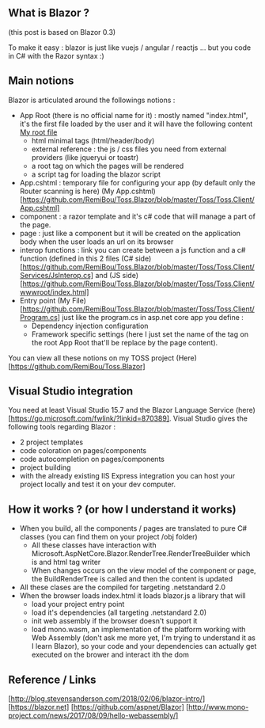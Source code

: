 ## What is Blazor ?
(this post is based on Blazor 0.3)

To make it easy : blazor is just like vuejs / angular / reactjs ... but you code in C# with the Razor syntax :)

## Main notions
Blazor is articulated around the followings notions :
- App Root (there is no official name for it) : mostly named "index.html", it's the first file loaded by the user and it will have the following content [My root file](https://github.com/RemiBou/Toss.Blazor/blob/master/Toss/Toss.Client/wwwroot/index.html)
  - html minimal tags (html/header/body)
  - external reference : the js / css files you need from external providers (like jqueryui or toastr)
  - a root tag on which the pages will be rendered
  - a script tag for loading the blazor script
- App.cshtml : temporary file for configuring your app (by default only the Router scanning is here) (My App.cshtml)[https://github.com/RemiBou/Toss.Blazor/blob/master/Toss/Toss.Client/App.cshtml]
- component : a razor template and it's c# code that will manage a part of the page.
- page : just like a component but it will be created on the application body when the user loads an url on its browser
- interop functions : link you can create between a js function and a c# function (defined in this 2 files (C# side)[https://github.com/RemiBou/Toss.Blazor/blob/master/Toss/Toss.Client/Services/JsInterop.cs] and (JS side)[https://github.com/RemiBou/Toss.Blazor/blob/master/Toss/Toss.Client/wwwroot/index.html]
- Entry point (My File)[https://github.com/RemiBou/Toss.Blazor/blob/master/Toss/Toss.Client/Program.cs] just like the program.cs in asp.net core app you define :
  - Dependency injection configuration
  - Framework specific settings (here I just set the name of the tag on the root App Root that'll be replace by the page content).

You can view all these notions on my TOSS project (Here)[https://github.com/RemiBou/Toss.Blazor]

## Visual Studio integration
You need at least Visual Studio 15.7 and the Blazor Language Service (here)[https://go.microsoft.com/fwlink/?linkid=870389].
Visual Studio gives the following tools regarding Blazor :
- 2 project templates
- code coloration on pages/components
- code autocompletion on pages/components
- project building
- with the already existing IIS Express integration you can host your project locally and test it on your dev computer.

## How it works ? (or how I understand it works)
- When you build, all the components / pages are translated to pure C# classes (you can find them on your project /obj folder)
  - All these classes have interaction with Microsoft.AspNetCore.Blazor.RenderTree.RenderTreeBuilder which is and html tag writer
  - When changes occurs on the view model of the component or page, the  BuildRenderTree is called and then the content is updated
- All these clases are the compiled for targeting .netstandard 2.0
- When the browser loads index.html it loads blazor.js a library that will 
  - load your project entry point
  - load it's dependencies (all targeting .netstandard 2.0)
  - init web assembly if the browser doesn't support it
  - load mono.wasm, an implementation of the platform working with Web Assembly (don't ask me more yet, I'm trying to understand it as I learn Blazor), so your code and your dependencies can actually get executed on the brower and interact ith the dom

## Reference / Links
[http://blog.stevensanderson.com/2018/02/06/blazor-intro/]
[https://blazor.net]
[https://github.com/aspnet/Blazor]
[http://www.mono-project.com/news/2017/08/09/hello-webassembly/]
